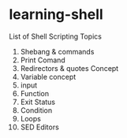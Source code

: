 # learning-shell
List of Shell Scripting Topics

1. Shebang & commands
2. Print Comand
3. Redirectors & quotes Concept
4. Variable concept
5. input
6. Function
7. Exit Status
8. Condition
9. Loops
10. SED Editors



